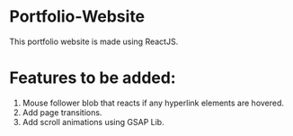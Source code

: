 # Portfolio-Website
This portfolio website is made using ReactJS.

# Features to be added:
1. Mouse follower blob that reacts if any hyperlink elements are hovered.
2. Add page transitions.
3. Add scroll animations using GSAP Lib. 
